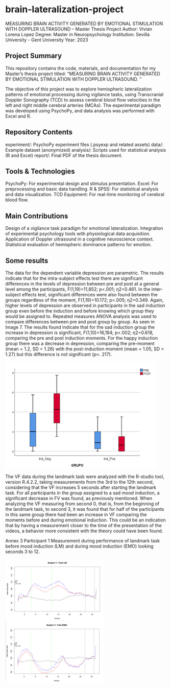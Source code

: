 # brain-lateralization-project

MEASURING BRAIN ACTIVITY GENERATED BY EMOTIONAL STIMULATION WITH DOPPLER ULTRASOUND – Master Thesis Project
Author: Vivian Lorena Lopez
Degree: Master in Neuropsychology
Institution: Sevilla University - Gent University
Year: 2023

## Project Summary
This repository contains the code, materials, and documentation for my Master’s thesis project titled:
“MEASURING BRAIN ACTIVITY GENERATED BY EMOTIONAL STIMULATION WITH DOPPLER ULTRASOUND. ”

The objective of this project was to explore hemispheric lateralization patterns of emotional processing during vigilance tasks, using Transcranial Doppler Sonography (TCD) to assess cerebral blood flow velocities in the left and right middle cerebral arteries (MCAs). The experimental paradigm was developed using PsychoPy, and data analysis was performed with Excel and R.

## Repository Contents
experiment/: PsychoPy experiment files (.psyexp and related assets)
data/: Example dataset (anonymized)
analysis/: Scripts used for statistical analysis (R and Excel)
report/: Final PDF of the thesis document.

## Tools & Technologies
PsychoPy: For experimental design and stimulus presentation.
Excel: For preprocessing and basic data handling.
R & SPSS: For statistical analysis and data visualization.
TCD Equipment: For real-time monitoring of cerebral blood flow.

## Main Contributions
Design of a vigilance task paradigm for emotional lateralization.
Integration of experimental psychology tools with physiological data acquisition.
Application of Doppler ultrasound in a cognitive neuroscience context.
Statistical evaluation of hemispheric dominance patterns for emotion.

## Some results

The data for the dependent variable depression are parametric. The results indicate that for the intra-subject effects test there are significant differences in the levels of depression between pre and post at a general level among the participants, F(1,19)=11,852; p<.001; η2=0.461. In the inter-subject effects test, significant differences were also found between the groups regardless of the moment, F(1,19)=10.172; p<.005; η2=0.349. Again, higher levels of depression are observed in participants in the sad induction group even before the induction and before knowing which group they would be assigned to. Repeated measures ANOVA analysis was used to compare differences between pre and post group by group. As seen in Image 7. The results found indicate that for the sad induction group the increase in depression is significant, F(1,10)=16,194; p<.002; η2=0.618, comparing the pre and post induction moments. For the happy induction group there was a decrease in depression, comparing the pre-moment (mean = 1.2, SD = 1.26) with the post-induction moment (mean = 1.05, SD = 1.27) but this difference is not significant (p<. 217).

![Image 7](figures/Imagen1.png)

  
The VF data during the landmark task were analyzed with the R-studio tool, version R.4.2.2, taking measurements from the 3rd to the 12th second, considering that the VF increases 5 seconds after starting the landmark task. For all participants in the group assigned to a sad mood induction, a significant decrease in FV was found, as previously mentioned. When analyzing the VF measuring from second 0, that is, from the beginning of the landmark task, to second 3, it was found that for half of the participants in this same group there had been an increase in VF comparing the moments before and during emotional induction. This could be an indication that by having a measurement closer to the time of the presentation of the videos, a behavior more consistent with the theory could have been found. 

Annex 3
Participant 1
Measurement during performance of landmark task before mood induction (LM) and during mood induction (EMO) looking seconds 3 to 12.

![Image ](figures/Imagen2.png)
![Image ](figures/Imagen3.png)















